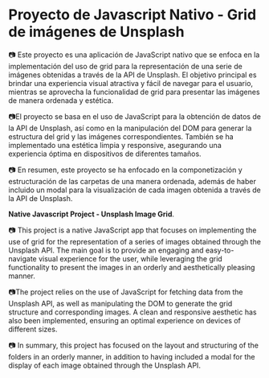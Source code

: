 # **Proyecto de Javascript Nativo - Grid de imágenes de Unsplash**

📷 Este proyecto es una aplicación de JavaScript nativo que se enfoca en la implementación del uso de grid para la representación de una serie de imágenes obtenidas a través de la API de Unsplash. El objetivo principal es brindar una experiencia visual atractiva y fácil de navegar para el usuario, mientras se aprovecha la funcionalidad de grid para presentar las imágenes de manera ordenada y estética.

📷El proyecto se basa en el uso de JavaScript para la obtención de datos de la API de Unsplash, así como en la manipulación del DOM para generar la estructura del grid y las imágenes correspondientes. También se ha implementado una estética limpia y responsive, asegurando una experiencia óptima en dispositivos de diferentes tamaños.

📷 En resumen, este proyecto se ha enfocado en la componetización y estructuración de las carpetas de una manera ordenada, además de haber incluido un modal para la visualización de cada imagen obtenida a través de la API de Unsplash.

**Native Javascript Project - Unsplash Image Grid**.

📷 This project is a native JavaScript app that focuses on implementing the use of grid for the representation of a series of images obtained through the Unsplash API. The main goal is to provide an engaging and easy-to-navigate visual experience for the user, while leveraging the grid functionality to present the images in an orderly and aesthetically pleasing manner.

📷The project relies on the use of JavaScript for fetching data from the Unsplash API, as well as manipulating the DOM to generate the grid structure and corresponding images. A clean and responsive aesthetic has also been implemented, ensuring an optimal experience on devices of different sizes.

📷 In summary, this project has focused on the layout and structuring of the folders in an orderly manner, in addition to having included a modal for the display of each image obtained through the Unsplash API.
